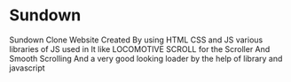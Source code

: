 # Sundown
Sundown Clone Website Created By using HTML CSS and JS various libraries of JS used in It like LOCOMOTIVE SCROLL for the Scroller And Smooth Scrolling And a very good looking loader by the help of library and javascript
